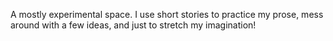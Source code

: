 ---
---
A mostly experimental space. I use short stories to practice my prose, mess around with a few ideas, and just to stretch my imagination!